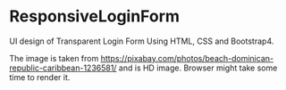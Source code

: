 # ResponsiveLoginForm
UI design of Transparent Login Form Using HTML, CSS and Bootstrap4.

The image is taken from https://pixabay.com/photos/beach-dominican-republic-caribbean-1236581/ and is HD image. Browser might take some time to render it.
